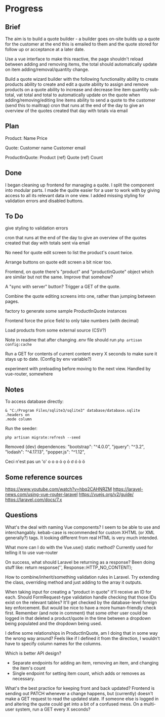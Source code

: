 # Progress

## Brief
The aim is to build a quote builder - a builder goes on-site builds up a quote for the customer at the end this is emailed to them and the quote stored for follow up or acceptance at a later date.

Use a vue interface to make this reactive, the page shouldn't reload between adding and removing items, the total should automatically update on item adding/removal/quantity change.

Build a quote wizard builder with the following functionality
    ability to create products
    ability to create and edit a quote
    ability to assign and remove products on a quote
    ability to increase and decrease line item quantity
    sub-total, vat total and total to automatically update on the quote when adding/removing/editing line items
    ability to send a quote to the customer (send this to mailtrap)
    cron that runs at the end of the day to give an overview of the quotes created that day with totals via email

## Plan
Product:
    Name
    Price

Quote:
    Customer name
    Customer email

ProductInQuote:
    Product (ref)
    Quote (ref)
    Count


## Done
I began cleaning up frontend for managing a quóte.
I split the component into modular parts.
I made the quóte easier for a user to work with by giving access to all its relevant data in one view.
I added missing styling for validation errors and disabled buttons.

## To Do
give styling to validation errors

cron that runs at the end of the day to give an overview of the quotes created that day with totals sent via email

No need for quote edit screen to list the product's count twice.

Arrange buttons on quote edit screen a bit nicer too.

Frontend, on quote there's "product" and "productInQuote" object which are similar but not the same. Improve that somehow?

A "sync with server" button? Trigger a GET of the quote.

Combine the quote editing screens into one, rather than jumping between pages.

factory to generate some sample ProductInQuote instances

Frontend force the price field to only take numbers (with decimal)

Load products from some external source (CSV?)

Note in readme that after changing .env file should run `php artisan config:cache`

Run a GET for contents of current content every X seconds to make sure it stays up to date. (Config by env variable?)

experiment with preloading before moving to the next view. Handled by vue-router, somewhere

## Notes
To access database directly:
```
& "C:/Program Files/sqlite3/sqlite3" database/database.sqlite
.headers on
.mode column
```

Run the seeder:
```
php artisan migrate:refresh --seed
```

Removed (dev) dependences:
"bootstrap": "^4.0.0",
"jquery": "^3.2",
"lodash": "^4.17.13",
"popper.js": "^1.12",

Ceci n'est pas un 'o'
о ο օ ȯ ọ ỏ ơ ó ò ö

## Some reference sources
https://www.youtube.com/watch?v=hbq2CAHNRZM
https://laravel-news.com/using-vue-router-laravel
https://vuejs.org/v2/guide/
https://laravel.com/docs/7.x

## Questions
What's the deal with naming Vue components? I seem to be able to use <product-list> and <ProductList> interchangably.
    kebab-case is recommended for custom XHTML (or XML generally?) tags. It looking different from real HTML is very much intended.

What more can I do with the Vue.use() static method? Currently used for telling it to use vue-router

On success, what should Laravel be returning as a response?
    Been doing stuff like: return response('', Response::HTTP_NO_CONTENT);

How to combine/inherit/something validation rules in Laravel.
    Try extending the class, overriding method and just adding to the array it outputs.

When taking input for creating a "product in quote" it'll receive an ID for each. Should FormRequest-type validation handle checking that those IDs exist on the relevant tables? It'll get checked by the database-level foreign key enforcement. But would be nice to have a more human-friendly check first. Remember (and note in comment) that some other user could be logged in that deleted a product/quote in the time between a dropdown being populated and the dropdown being used.

I define some relationships in ProductInQuote, am I doing that in some way the wrong way around? Feels like if I defined it from the direction, I wouldn't have to specify column names for the columns.

Which is better API design?
- Separate endpoints for adding an item, removing an item, and changing the item's count
- Single endpoint for setting item count, which adds or removes as necessary.

What's the best practice for keeping front and back updated? Frontend is sending out PATCH whenever a change happens, but (currently) doesn't make a GET request to read the updated state. If someone else is logged in and altering the quote could get into a bit of a confused mess. On a multi-user system, run a GET every X seconds?

